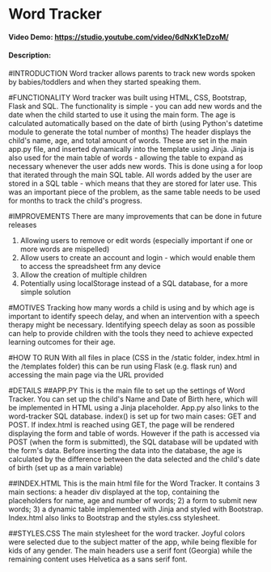 # Word Tracker
#### Video Demo:  <https://studio.youtube.com/video/6dNxK1eDzoM/>
#### Description:

#INTRODUCTION
Word tracker allows parents to track new words spoken by babies/toddlers and when they started speaking them.

#FUNCTIONALITY
Word tracker was built using HTML, CSS, Bootstrap, Flask and SQL.
The functionality is simple - you can add new words and the date when the child started to use it using the main form.
The age is calculated automatically based on the date of birth (using Python's datetime module to generate the total number of months)
The header displays the child's name, age, and total amount of words. These are set in the main app.py file, and inserted dynamically into the template using Jinja.
Jinja is also used for the main table of words - allowing the table to expand as necessary whenever the user adds new words.
This is done using a for loop that iterated through the main SQL table.
All words added by the user are stored in a SQL table - which means that they are stored for later use. This was an important piece of the problem,
as the same table needs to be used for months to track the child's progress.

#IMPROVEMENTS
There are many improvements that can be done in future releases
1) Allowing users to remove or edit words (especially important if one or more words are mispelled)
2) Allow users to create an account and login - which would enable them to access the spreadsheet frm any device
3) Allow the creation of multiple children
4) Potentially using localStorage instead of a SQL database, for a more simple solution

#MOTIVES
Tracking how many words a child is using and by which age is important to identify speech delay, and when an intervention with a speech therapy might be necessary.
Identifying speech delay as soon as possible can help to provide children with the tools they need to achieve expected learning outcomes for their age.

#HOW TO RUN
With all files in place (CSS in the /static folder, index.html in the /templates folder) this can be run using Flask (e.g. flask run) and accessing the main page via the URL provided

#DETAILS
##APP.PY
This is the main file to set up the settings of Word Tracker. You can set up the child's Name and Date of Birth here, which will be implemented in HTML using a Jinja placeholder.
App.py also links to the word-tracker SQL database.
index() is set up for two main cases: GET and POST. If index.html is reached using GET, the page will be rendered displaying the form and table of words.
However if the path is accessed via POST (when the form is submitted), the SQL database will be updated with the form's data.
Before inserting the data into the database, the age is calculated by the difference between the data selected and the child's date of birth (set up as a main variable)

##INDEX.HTML
This is the main html file for the Word Tracker. It contains 3 main sections: a header div displayed at the top, containing the placeholders for name, age and number of words; 2) a form to submit new words; 3) a dynamic table implemented with Jinja and styled with Bootstrap. Index.html also links to Bootstrap and the styles.css stylesheet.

##STYLES.CSS
The main stylesheet for the word tracker. Joyful colors were selected due to the subject matter of the app, while being flexible for kids of any gender. The main headers use a serif font (Georgia) while the remaining content uses Helvetica as a sans serif font. 
